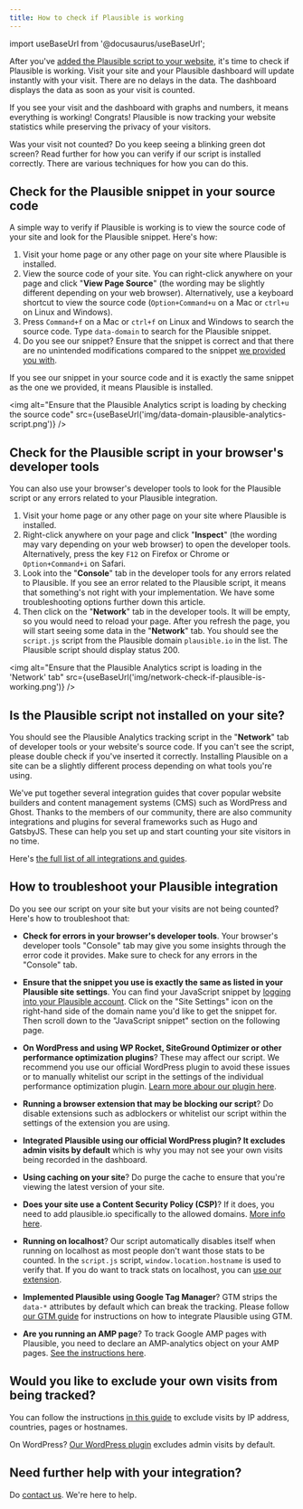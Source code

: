 ```yaml
---
title: How to check if Plausible is working
---
```


import useBaseUrl from '@docusaurus/useBaseUrl';

After you've [added the Plausible script to your website](plausible-script.md), it's time to check if Plausible is working. Visit your site and your Plausible dashboard will update instantly with your visit. There are no delays in the data. The dashboard displays the data as soon as your visit is counted.

If you see your visit and the dashboard with graphs and numbers, it means everything is working! Congrats! Plausible is now tracking your website statistics while preserving the privacy of your visitors.

Was your visit not counted? Do you keep seeing a blinking green dot screen? Read further for how you can verify if our script is installed correctly. There are various techniques for how you can do this.

## Check for the Plausible snippet in your source code

A simple way to verify if Plausible is working is to view the source code of your site and look for the Plausible snippet. Here's how:

1. Visit your home page or any other page on your site where Plausible is installed. 
2. View the source code of your site. You can right-click anywhere on your page and click "**View Page Source**" (the wording may be slightly different depending on your web browser). Alternatively, use a keyboard shortcut to view the source code (`Option+Command+u` on a Mac or `ctrl+u` on Linux and Windows).  
3. Press `Command+f` on a Mac or `ctrl+f` on Linux and Windows to search the source code. Type `data-domain` to search for the Plausible snippet. 
4. Do you see our snippet? Ensure that the snippet is correct and that there are no unintended modifications compared to the snippet [we provided you with](plausible-script.md).

If you see our snippet in your source code and it is exactly the same snippet as the one we provided, it means Plausible is installed.

<img alt="Ensure that the Plausible Analytics script is loading by checking the source code" src={useBaseUrl('img/data-domain-plausible-analytics-script.png')} />

## Check for the Plausible script in your browser's developer tools

You can also use your browser's developer tools to look for the Plausible script or any errors related to your Plausible integration.

1. Visit your home page or any other page on your site where Plausible is installed. 
2. Right-click anywhere on your page and click "**Inspect**" (the wording may vary depending on your web browser) to open the developer tools. Alternatively, press the key `F12` on Firefox or Chrome or `Option+Command+i` on Safari.
3. Look into the "**Console**" tab in the developer tools for any errors related to Plausible. If you see an error related to the Plausible script, it means that something's not right with your implementation. We have some troubleshooting options further down this article.
4. Then click on the "**Network**" tab in the developer tools. It will be empty, so you would need to reload your page. After you refresh the page, you will start seeing some data in the "**Network**" tab. You should see the `script.js` script from the Plausible domain `plausible.io` in the list. The Plausible script should display status 200.

<img alt="Ensure that the Plausible Analytics script is loading in the 'Network' tab" src={useBaseUrl('img/network-check-if-plausible-is-working.png')} />

## Is the Plausible script not installed on your site?

You should see the Plausible Analytics tracking script in the "**Network**" tab of developer tools or your website's source code. If you can't see the script, please double check if you've inserted it correctly. Installing Plausible on a site can be a slightly different process depending on what tools you're using.

We've put together several integration guides that cover popular website builders and content management systems (CMS) such as WordPress and Ghost. Thanks to the members of our community, there are also community integrations and plugins for several frameworks such as Hugo and GatsbyJS. These can help you set up and start counting your site visitors in no time.

Here's [the full list of all integrations and guides](integration-guides.md).

## How to troubleshoot your Plausible integration

Do you see our script on your site but your visits are not being counted? Here's how to troubleshoot that:

* **Check for errors in your browser's developer tools**. Your browser's developer tools "Console" tab may give you some insights through the error code it provides. Make sure to check for any errors in the "Console" tab. 

* **Ensure that the snippet you use is exactly the same as listed in your Plausible site settings**. You can find your JavaScript snippet by [logging into your Plausible account](https://plausible.io/sites). Click on the "Site Settings" icon on the right-hand side of the domain name you'd like to get the snippet for. Then scroll down to the "JavaScript snippet" section on the following page.

* **On WordPress and using WP Rocket, SiteGround Optimizer or other performance optimization plugins**? These may affect our script. We recommend you use our official WordPress plugin to avoid these issues or to manually whitelist our script in the settings of the individual performance optimization plugin. [Learn more abour our plugin here](https://plausible.io/wordpress-analytics-plugin). 

* **Running a browser extension that may be blocking our script**? Do disable extensions such as adblockers or whitelist our script within the settings of the extension you are using.

* **Integrated Plausible using our official WordPress plugin? It excludes admin visits by default** which is why you may not see your own visits being recorded in the dashboard.

* **Using caching on your site**? Do purge the cache to ensure that you're viewing the latest version of your site.
  
* **Does your site use a Content Security Policy (CSP)**? If it does, you need to add plausible.io specifically to the allowed domains. [More info here](https://github.com/plausible/docs/issues/20).

* **Running on localhost**? Our script automatically disables itself when running on localhost as most people don't want those stats to be counted. In the `script.js` script, `window.location.hostname` is used to verify that. If you do want to track stats on localhost, you can [use our extension](script-extensions.md).

* **Implemented Plausible using Google Tag Manager**? GTM strips the `data-*` attributes by default which can break the tracking. Please follow [our GTM guide](google-tag-manager.md) for instructions on how to integrate Plausible using GTM.

* **Are you running an AMP page**? To track Google AMP pages with Plausible, you need to declare an AMP-analytics object on your AMP pages. [See the instructions here](https://github.com/plausible/analytics/discussions/220#discussioncomment-904022).

## Would you like to exclude your own visits from being tracked?

You can follow the instructions [in this guide](excluding.md) to exclude visits by IP address, countries, pages or hostnames.

On WordPress? [Our WordPress plugin](https://plausible.io/wordpress-analytics-plugin) excludes admin visits by default.

## Need further help with your integration?

Do [contact us](https://plausible.io/contact). We're here to help.
